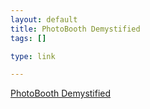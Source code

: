 ```yaml
--- 
layout: default
title: PhotoBooth Demystified
tags: []

type: link

---
```

<a href="http://dem.ocracy.org/libero/photobooth/">PhotoBooth Demystified</a>
